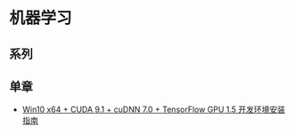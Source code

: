 # 机器学习 <!-- {docsify-ignore-all} -->

## 系列

## 单章

- [Win10 x64 + CUDA 9.1 + cuDNN 7.0 + TensorFlow GPU 1.5 开发环境安装指南](Framework/ML/Win10x64+CUDA9.1+cuDNN7.0+TensorFlowGPU1.5开发环境安装指南.md)
